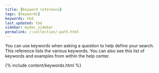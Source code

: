 ```yaml
---
title: [Keyword reference]
tags: [keywords]
keywords: tbd
last_updated: tbd
sidebar: mydoc_sidebar
permalink: /:collection/:path.html
---
```

You can use keywords when asking a question to help define your search. This reference lists the various keywords. You can also see this list of keywords and examples from within the help center.

{% include content/keywords.html %}
